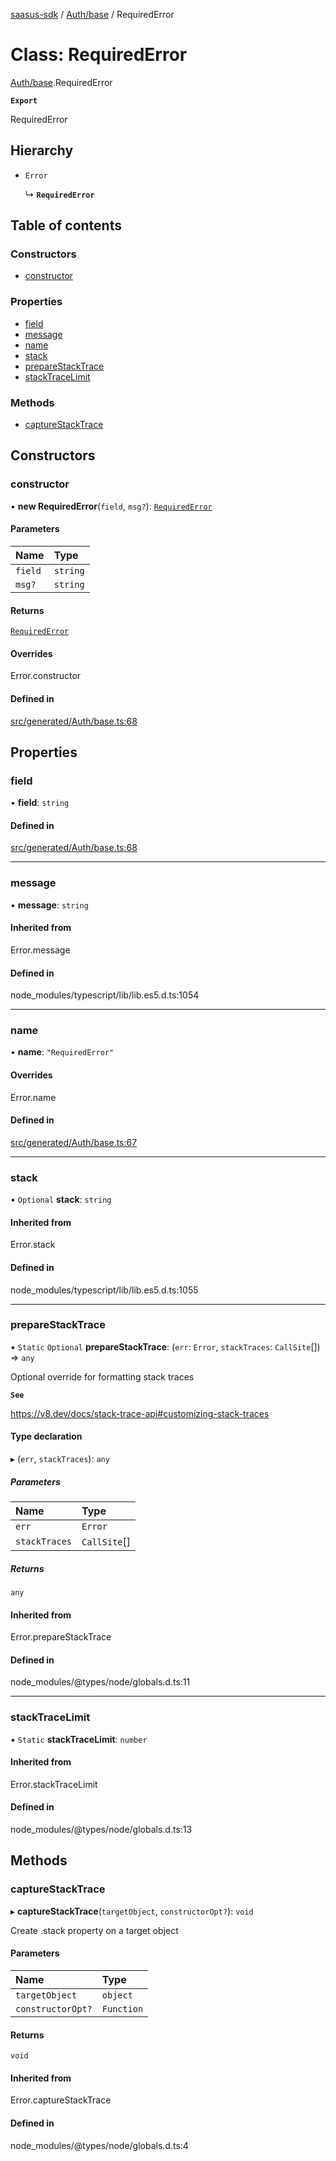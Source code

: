 [saasus-sdk](../README.md) / [Auth/base](../modules/Auth_base.md) / RequiredError

# Class: RequiredError

[Auth/base](../modules/Auth_base.md).RequiredError

**`Export`**

RequiredError

## Hierarchy

- `Error`

  ↳ **`RequiredError`**

## Table of contents

### Constructors

- [constructor](Auth_base.RequiredError.md#constructor)

### Properties

- [field](Auth_base.RequiredError.md#field)
- [message](Auth_base.RequiredError.md#message)
- [name](Auth_base.RequiredError.md#name)
- [stack](Auth_base.RequiredError.md#stack)
- [prepareStackTrace](Auth_base.RequiredError.md#preparestacktrace)
- [stackTraceLimit](Auth_base.RequiredError.md#stacktracelimit)

### Methods

- [captureStackTrace](Auth_base.RequiredError.md#capturestacktrace)

## Constructors

### constructor

• **new RequiredError**(`field`, `msg?`): [`RequiredError`](Auth_base.RequiredError.md)

#### Parameters

| Name | Type |
| :------ | :------ |
| `field` | `string` |
| `msg?` | `string` |

#### Returns

[`RequiredError`](Auth_base.RequiredError.md)

#### Overrides

Error.constructor

#### Defined in

[src/generated/Auth/base.ts:68](https://github.com/saasus-platform/saasus-sdk-javascript/blob/09ef427/src/generated/Auth/base.ts#L68)

## Properties

### field

• **field**: `string`

#### Defined in

[src/generated/Auth/base.ts:68](https://github.com/saasus-platform/saasus-sdk-javascript/blob/09ef427/src/generated/Auth/base.ts#L68)

___

### message

• **message**: `string`

#### Inherited from

Error.message

#### Defined in

node_modules/typescript/lib/lib.es5.d.ts:1054

___

### name

• **name**: ``"RequiredError"``

#### Overrides

Error.name

#### Defined in

[src/generated/Auth/base.ts:67](https://github.com/saasus-platform/saasus-sdk-javascript/blob/09ef427/src/generated/Auth/base.ts#L67)

___

### stack

• `Optional` **stack**: `string`

#### Inherited from

Error.stack

#### Defined in

node_modules/typescript/lib/lib.es5.d.ts:1055

___

### prepareStackTrace

▪ `Static` `Optional` **prepareStackTrace**: (`err`: `Error`, `stackTraces`: `CallSite`[]) => `any`

Optional override for formatting stack traces

**`See`**

https://v8.dev/docs/stack-trace-api#customizing-stack-traces

#### Type declaration

▸ (`err`, `stackTraces`): `any`

##### Parameters

| Name | Type |
| :------ | :------ |
| `err` | `Error` |
| `stackTraces` | `CallSite`[] |

##### Returns

`any`

#### Inherited from

Error.prepareStackTrace

#### Defined in

node_modules/@types/node/globals.d.ts:11

___

### stackTraceLimit

▪ `Static` **stackTraceLimit**: `number`

#### Inherited from

Error.stackTraceLimit

#### Defined in

node_modules/@types/node/globals.d.ts:13

## Methods

### captureStackTrace

▸ **captureStackTrace**(`targetObject`, `constructorOpt?`): `void`

Create .stack property on a target object

#### Parameters

| Name | Type |
| :------ | :------ |
| `targetObject` | `object` |
| `constructorOpt?` | `Function` |

#### Returns

`void`

#### Inherited from

Error.captureStackTrace

#### Defined in

node_modules/@types/node/globals.d.ts:4
